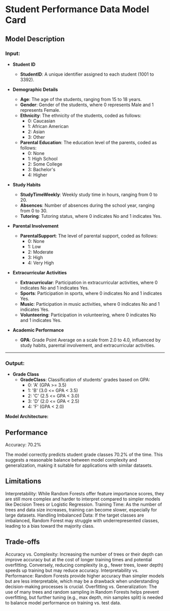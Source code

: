 # Student Performance Data Model Card

## Model Description

### Input:

- **Student ID**  
    - **StudentID**: A unique identifier assigned to each student (1001 to 3392).

- **Demographic Details**
    - **Age**: The age of the students, ranging from 15 to 18 years.
    - **Gender**: Gender of the students, where 0 represents Male and 1 represents Female.
    - **Ethnicity**: The ethnicity of the students, coded as follows:
        - 0: Caucasian
        - 1: African American
        - 2: Asian
        - 3: Other
    - **Parental Education**: The education level of the parents, coded as follows:
        - 0: None
        - 1: High School
        - 2: Some College
        - 3: Bachelor's
        - 4: Higher

- **Study Habits**
    - **StudyTimeWeekly**: Weekly study time in hours, ranging from 0 to 20.
    - **Absences**: Number of absences during the school year, ranging from 0 to 30.
    - **Tutoring**: Tutoring status, where 0 indicates No and 1 indicates Yes.

- **Parental Involvement**
    - **ParentalSupport**: The level of parental support, coded as follows:
        - 0: None
        - 1: Low
        - 2: Moderate
        - 3: High
        - 4: Very High

- **Extracurricular Activities**
    - **Extracurricular**: Participation in extracurricular activities, where 0 indicates No and 1 indicates Yes.
    - **Sports**: Participation in sports, where 0 indicates No and 1 indicates Yes.
    - **Music**: Participation in music activities, where 0 indicates No and 1 indicates Yes.
    - **Volunteering**: Participation in volunteering, where 0 indicates No and 1 indicates Yes.

- **Academic Performance**
    - **GPA**: Grade Point Average on a scale from 2.0 to 4.0, influenced by study habits, parental involvement, and extracurricular activities.

---

### Output:

- **Grade Class**  
    - **GradeClass**: Classification of students' grades based on GPA:
        - 0: 'A' (GPA >= 3.5)
        - 1: 'B' (3.0 <= GPA < 3.5)
        - 2: 'C' (2.5 <= GPA < 3.0)
        - 3: 'D' (2.0 <= GPA < 2.5)
        - 4: 'F' (GPA < 2.0)


**Model Architecture:**  

## Performance
Accuracy: 70.2%

The model correctly predicts student grade classes 70.2% of the time. This suggests a reasonable balance between model complexity and generalization, making it suitable for applications with similar datasets.

## Limitations

Interpretability: While Random Forests offer feature importance scores, they are still more complex and harder to interpret compared to simpler models like Decision Trees or Logistic Regression.
Training Time: As the number of trees and data size increases, training can become slower, especially for large datasets.
Handling Imbalanced Data: If the target classes are imbalanced, Random Forest may struggle with underrepresented classes, leading to a bias toward the majority class.

## Trade-offs

Accuracy vs. Complexity: Increasing the number of trees or their depth can improve accuracy but at the cost of longer training times and potential overfitting. Conversely, reducing complexity (e.g., fewer trees, lower depth) speeds up training but may reduce accuracy.
Interpretability vs. Performance: Random Forests provide higher accuracy than simpler models but are less interpretable, which may be a drawback when understanding decision-making processes is crucial.
Overfitting vs. Generalization: The use of many trees and random sampling in Random Forests helps prevent overfitting, but further tuning (e.g., max depth, min samples split) is needed to balance model performance on training vs. test data.


